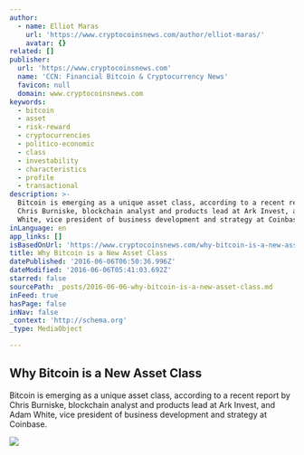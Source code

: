 ```yaml
---
author:
  - name: Elliot Maras
    url: 'https://www.cryptocoinsnews.com/author/elliot-maras/'
    avatar: {}
related: []
publisher:
  url: 'https://www.cryptocoinsnews.com'
  name: 'CCN: Financial Bitcoin & Cryptocurrency News'
  favicon: null
  domain: www.cryptocoinsnews.com
keywords:
  - bitcoin
  - asset
  - risk-reward
  - cryptocurrencies
  - politico-economic
  - class
  - investability
  - characteristics
  - profile
  - transactional
description: >-
  Bitcoin is emerging as a unique asset class, according to a recent report by
  Chris Burniske, blockchain analyst and products lead at Ark Invest, and Adam
  White, vice president of business development and strategy at Coinbase.
inLanguage: en
app_links: []
isBasedOnUrl: 'https://www.cryptocoinsnews.com/why-bitcoin-is-a-new-asset-class/'
title: Why Bitcoin is a New Asset Class
datePublished: '2016-06-06T06:50:36.996Z'
dateModified: '2016-06-06T05:41:03.692Z'
starred: false
sourcePath: _posts/2016-06-06-why-bitcoin-is-a-new-asset-class.md
inFeed: true
hasPage: false
inNav: false
_context: 'http://schema.org'
_type: MediaObject

---
```

<article style=""><h1>Why Bitcoin is a New Asset Class</h1><p>Bitcoin is emerging as a unique asset class, according to a recent report by Chris Burniske, blockchain analyst and products lead at Ark Invest, and Adam White, vice president of business development and strategy at Coinbase.</p><img src="https://www.cryptocoinsnews.com/wp-content/uploads/2016/06/Bitcoin-red-macro.jpg" /></article>